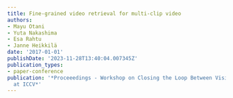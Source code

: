 ```yaml
---
title: Fine-grained video retrieval for multi-clip video
authors:
- Mayu Otani
- Yuta Nakashima
- Esa Rahtu
- Janne Heikkilä
date: '2017-01-01'
publishDate: '2023-11-28T13:40:04.007345Z'
publication_types:
- paper-conference
publication: '*Proceeedings - Workshop on Closing the Loop Between Vision and Language
  at ICCV*'
---
```

